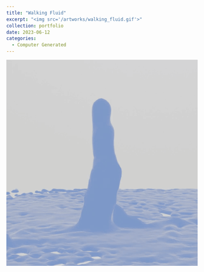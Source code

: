 ```yaml
---
title: "Walking Fluid"
excerpt: "<img src='/artworks/walking_fluid.gif'>"
collection: portfolio
date: 2023-06-12
categories: 
  - Computer Generated
---
```

![Monster_univ](/artworks/walking_fluid.gif)
